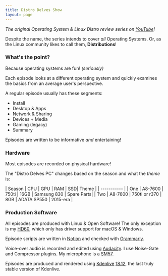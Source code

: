 ```yaml
---
title: Distro Delves Show
layout: page
---
```


_The original Operating System & Linux Distro review series on [YouTube](https://www.youtube.com/playlist?list=PLTGHiAlif1EhnNQozcSwu2ZSt7oDWaX0J)!_

Despite the name, the series intends to cover *all* Operating Systems. Or, as the Linux community likes to call them, **Distributions**!

### What's the point?
Because operating systems are fun! *(seriously)*

Each episode looks at a different operating system and quickly examines the basics from an average user's perspective.

A regular episode usually has these segments:

- Install
- Desktop & Apps
- Network & Sharing
- Devices + Media
- Gaming (legacy)
- Summary

Episodes are written to be informative *and* entertaining!

### Hardware
Most episodes are recorded on physical hardware!

The "Distro Delves PC" changes based on the season and what the *theme* is:

| Season      | CPU | GPU | RAM | SSD| Theme |
| ----------- |
| One   | A8-7600 | 750ti | 16GB | Samsung 830 | Spare Parts|
| Two   | A8-7600 | 750ti or r370 | 8GB | ADATA SP550 | 2015-era |

### Production Software
All episodes are produced with Linux & Open Software! The only exception is my [HD60](https://amzn.to/335LjSs), which only has driver support for macOS & Windows.

Episode scripts are written in [Notion](https://www.notion.so/) and checked with [Grammarly](https://www.grammarly.com/).

Voice-over audio is recorded and edited using [Audacity](https://www.audacityteam.org/). I use Noise-Gate and Compressor plugins. My microphone is a [SM57](https://amzn.to/3m4x4Gq).

Episodes are produced and rendered using [Kdenlive](https://kdenlive.org/en/) [18.12](https://files.kde.org/kdenlive/release/), the last truly stable version of Kdenlive.
